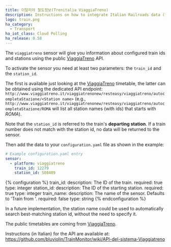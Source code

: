```yaml
---
title: 이탈리아 철도정보(Trenitalia ViaggiaTreno)
description: Instructions on how to integrate Italian Railroads data (from ViaggiaTreno API) into Home Assistant.
logo: train.png
ha_category:
  - Transport
ha_iot_class: Cloud Polling
ha_release: 0.58
---
```


The `viaggiatreno` sensor will give you information about configured train ids and stations using the public [ViaggiaTreno](http://viaggiatreno.it) API.

To activate the sensor you need at least two parameters: the `train_id` and the `station_id`.

The first is available just looking at the [ViaggiaTreno](http://viaggiatreno.it/) timetable, the latter can be obtained using the dedicated API endpoint:
`http://www.viaggiatreno.it/viaggiatrenonew/resteasy/viaggiatreno/autocompletaStazione/<Station name>`
(e.g., `http://www.viaggiatreno.it/viaggiatrenonew/resteasy/viaggiatreno/autocompletaStazione/ROMA` will list all station names (with ids) that starts with *ROMA*).

<div class='note'>

Note that the `station_id` is referred to the train's **departing station**. If a train number does not match with the station id, no data will be returned to the sensor.

</div>

Then add the data to your `configuration.yaml` file as shown in the example:

```yaml
# Example configuration.yaml entry
sensor:
  - platform: viaggiatreno
    train_id: 12279
    station_id: S08409
```

{% configuration %}
train_id:
  description: The ID of the train.
  required: true
  type: integer
station_id:
  description: The ID of the starting station.
  required: true
  type: integer
train_name:
  description: The name of the sensor. Defaults to 'Train <train id> from <station id>'.
  required: false
  type: string
{% endconfiguration %}

<div class='note'>
In a future implementation, the station name could be used to automatically search best-matching station id, without the need to specify it.
</div>

The public timetables are coming from [ViaggiaTreno](http://viaggiatreno.it).

<div class='note'>

Instructions (in Italian) for the API are available at:
https://github.com/bluviolin/TrainMonitor/wiki/API-del-sistema-Viaggiatreno

</div>
